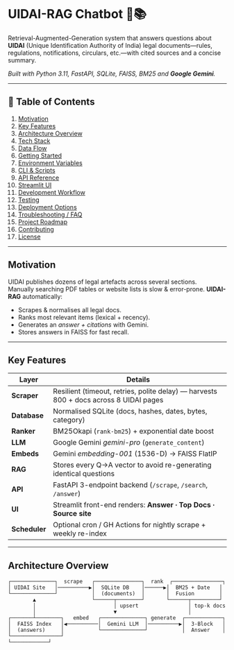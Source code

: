 # UIDAI-RAG Chatbot 🤖📚

Retrieval-Augmented-Generation system that answers questions about **UIDAI**
(Unique Identification Authority of India) legal documents—rules, regulations,
notifications, circulars, etc.—with cited sources and a concise summary.

*Built with Python 3.11, FastAPI, SQLite, FAISS, BM25 and **Google Gemini**.*

---

## 📑 Table of Contents
1. [Motivation](#motivation)
2. [Key Features](#key-features)
3. [Architecture Overview](#architecture-overview)
4. [Tech Stack](#tech-stack)
5. [Data Flow](#data-flow)
6. [Getting Started](#getting-started)
7. [Environment Variables](#environment-variables)
8. [CLI & Scripts](#cli--scripts)
9. [API Reference](#api-reference)
10. [Streamlit UI](#streamlit-ui)
11. [Development Workflow](#development-workflow)
12. [Testing](#testing)
13. [Deployment Options](#deployment-options)
14. [Troubleshooting / FAQ](#troubleshooting--faq)
15. [Project Roadmap](#project-roadmap)
16. [Contributing](#contributing)
17. [License](#license)

---

## Motivation
UIDAI publishes dozens of legal artefacts across several sections.  
Manually searching PDF tables or website lists is slow & error-prone.
**UIDAI-RAG** automatically:

* Scrapes & normalises all legal docs.
* Ranks most relevant items (lexical + recency).
* Generates an _answer + citations_ with Gemini.
* Stores answers in FAISS for fast recall.

---

## Key Features
| Layer        | Details                                                                                   |
|--------------|-------------------------------------------------------------------------------------------|
| **Scraper**  | Resilient (timeout, retries, polite delay) — harvests 800 + docs across 8 UIDAI pages     |
| **Database** | Normalised SQLite (docs, hashes, dates, bytes, category)                                  |
| **Ranker**   | BM25Okapi (`rank-bm25`) + exponential date boost                                          |
| **LLM**      | Google Gemini *gemini-pro* (`generate_content`)                                           |
| **Embeds**   | Gemini *embedding-001* (1536-D) → FAISS FlatIP                                            |
| **RAG**      | Stores every Q→A vector to avoid re-generating identical questions                        |
| **API**      | FastAPI 3-endpoint backend (`/scrape`, `/search`, `/answer`)                              |
| **UI**       | Streamlit front-end renders: **Answer ∙ Top Docs ∙ Source site**                          |
| **Scheduler**| Optional cron / GH Actions for nightly scrape + weekly re-index                           |

---

## Architecture Overview

```text
┌──────────────┐  scrape   ┌───────────────┐  rank  ┌────────────────┐
│ UIDAI Site   │──────────▶│  SQLite DB    │──────▶│  BM25 + Date   │
└──────────────┘           │  (documents)  │       │  Fusion        │
        ▲                  └──────┬────────┘       └──────┬─────────┘
        │                         │ upsert                │ top-k docs
        │                         ▼                       │
┌───────┴────────┐   embed   ┌──────────────┐ generate  ┌────────────┐
│  FAISS Index   │◀──────────│  Gemini LLM  │──────────▶│  3-Block   │
│  (answers)     │           └──────────────┘           │  Answer    │
└────────────────┘                                       └────────────┘
